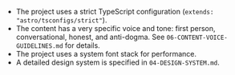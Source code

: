 - The project uses a strict TypeScript configuration (`extends: "astro/tsconfigs/strict"`).
- The content has a very specific voice and tone: first person, conversational, honest, and anti-dogma. See `06-CONTENT-VOICE-GUIDELINES.md` for details.
- The project uses a system font stack for performance.
- A detailed design system is specified in `04-DESIGN-SYSTEM.md`.
